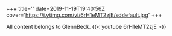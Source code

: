 +++
title=''
date=2019-11-19T19:40:56Z
cover='https://i.ytimg.com/vi/6rH1eMT2zjE/sddefault.jpg'
+++

All content belongs to GlennBeck.
{{< youtube 6rH1eMT2zjE >}}
